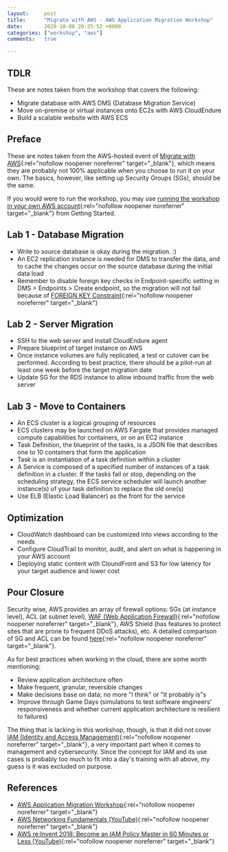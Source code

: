 ```yaml
---
layout:     post
title:      "Migrate with AWS - AWS Application Migration Workshop"
date:       2020-10-08 20:25:52 +0800
categories: ["workshop", "aws"]
comments:   true

---
```

## TDLR
These are notes taken from the workshop that covers the following:
- Migrate database with AWS DMS (Database Migration Service)
- Move on-premise or virtual instances onto EC2s with AWS CloudEndure
- Build a scalable website with AWS ECS

## Preface
These are notes taken from the AWS-hosted event of [Migrate with AWS](https://application-migration-with-aws.workshop.aws/){:rel="nofollow noopener noreferrer" target="_blank"}, which means they are probably not 100% applicable when you choose to run it on your own. The basics, however, like setting up Security Groups (SGs), should be the same.

If you would were to run the workshop, you may use [running the workshop in your own AWS account](https://application-migration-with-aws.workshop.aws/en/intro/on-your-own.html){:rel="nofollow noopener noreferrer" target="_blank"} from Getting Started.

## Lab 1 - Database Migration
- Write to source database is okay during the migration. :)
- An EC2 replication instance is needed for DMS to transfer the data, and to cache the changes occur on the source database during the initial data load
- Remember to disable foreign key checks in Endpoint-specific setting in DMS > Endpoints > Create endpoint, so the migration will not fail because of [FOREIGN KEY Constraint](https://www.w3schools.com/sql/sql_foreignkey.asp){:rel="nofollow noopener noreferrer" target="_blank"}

## Lab 2 - Server Migration
- SSH to the web server and install CloudEndure agent
- Prepare blueprint of target instance on AWS
- Once instance volumes are fully replicated, a test or cutover can be performed. According to best practice, there should be a pilot-run at least one week before the target migration date
- Update SG for the RDS instance to allow inbound traffic from the web server

## Lab 3 - Move to Containers
- An ECS cluster is a logical grouping of resources
- ECS clusters may be launched on AWS Fargate that provides managed compute capabilities for containers, or on an EC2 instance
- Task Definition, the blueprint of the tasks, is a JSON file that describes one to 10 containers that form the application
- Task is an instantiation of a task definition within a cluster
- A Service is composed of a specified number of instances of a task definition in a cluster. If the tasks fail or stop, depending on the scheduling strategy, the ECS service scheduler will launch another instance(s) of your task definition to replace the old one(s)
- Use ELB (Elastic Load Balancer) as the front for the service

## Optimization
- CloudWatch dashboard can be customized into views according to the needs
- Configure CloudTrail to monitor, audit, and alert on what is happening in your AWS account
- Deploying static content with CloundFront and S3 for low latency for your target audience and lower cost

## Pour Closure
Security wise, AWS provides an array of firewall options: SGs (at instance level), ACL (at subnet level), [WAF (Web Application Firewall)](https://docs.aws.amazon.com/waf/latest/developerguide/what-is-aws-waf.html){:rel="nofollow noopener noreferrer" target="_blank"}, AWS Shield (has features to protect sites that are prone to frequent DDoS attacks), etc. A detailed comparison of SG and ACL can be found [here](https://docs.aws.amazon.com/vpc/latest/userguide/VPC_Security.html#VPC_Security_Comparison){:rel="nofollow noopener noreferrer" target="_blank"}.

As for best practices when working in the cloud, there are some worth mentioning:
- Review application architecture often
- Make frequent, granular, reversible changes
- Make decisions base on data; no more "I think" or "It probably is"s
- Improve through Game Days (simulations to test software engineers' responsiveness and whether current application architecture is resilient to failures)

The thing that is lacking in this workshop, though, is that it did not cover [IAM (Identity and Access Management)](https://www.youtube.com/watch?v=YQsK4MtsELU){:rel="nofollow noopener noreferrer" target="_blank"}, a very important part when it comes to management and cybersecurity. Since the concept for IAM and its use cases is probably too much to fit into a day's training with all above, my guess is it was excluded on purpose.

## References
- [AWS Application Migration Workshop](https://application-migration-with-aws.workshop.aws/en/){:rel="nofollow noopener noreferrer" target="_blank"}
- [AWS Networking Fundamentals (YouTube)](https://www.youtube.com/watch?v=hiKPPy584Mg){:rel="nofollow noopener noreferrer" target="_blank"}
- [AWS re:Invent 2018: Become an IAM Policy Master in 60 Minutes or Less (YouTube)](https://www.youtube.com/watch?v=YQsK4MtsELU){:rel="nofollow noopener noreferrer" target="_blank"}
